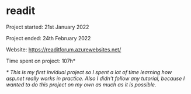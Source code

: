 # readit

Project started: 21st January 2022

Project ended: 24th February 2022

Website: https://readitforum.azurewebsites.net/

Time spent on project: 107h*

<i>* This is my first invidual project so I spent a lot of time learning how asp.net really works in practice. Also I didn't follow any tutorial, because I wanted to do this project on my own as much as it is possible.</i>

